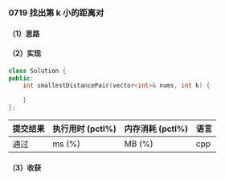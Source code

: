 ### 0719 找出第 k 小的距离对

#### （1）思路

#### （2）实现

```cpp
class Solution {
public:
    int smallestDistancePair(vector<int>& nums, int k) {

    }
};
```

| 提交结果 | 执行用时 (pctl%) | 内存消耗 (pctl%) | 语言 |
|:---------|:-----------------|:-----------------|:-----|
| 通过     |  ms (%)   |  MB (%)  | cpp  |

#### （3）收获
